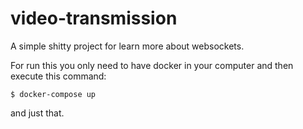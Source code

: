 # video-transmission
A simple shitty project for learn more about websockets.

For run this you only need to have docker in your computer and then execute this command:

```
$ docker-compose up 
```
and just that.

